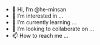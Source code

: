 - 👋 Hi, I’m @he-minsan
- 👀 I’m interested in ...
- 🌱 I’m currently learning ...
- 💞️ I’m looking to collaborate on ...
- 📫 How to reach me ...

<!---
he-minsan/he-minsan is a ✨ special ✨ repository because its `README.md` (this file) appears on your GitHub profile.
You can click the Preview link to take a look at your changes.
--->
